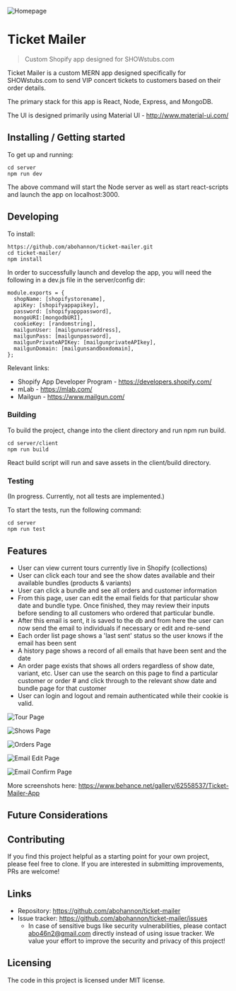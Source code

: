 ![Homepage](https://github.com/abohannon/ticket-mailer/blob/develop/screenshots/Screen%20Shot%202018-02-26%20at%2011.56.23%20AM.png) 

# Ticket Mailer
> Custom Shopify app designed for SHOWstubs.com

Ticket Mailer is a custom MERN app designed specifically for SHOWstubs.com to send VIP concert tickets to customers based on their order details.

The primary stack for this app is React, Node, Express, and MongoDB.

The UI is designed primarily using Material UI - http://www.material-ui.com/


## Installing / Getting started

To get up and running:

```shell
cd server
npm run dev
```

The above command will start the Node server as well as start react-scripts and launch the app on localhost:3000.


## Developing

To install:

```shell
https://github.com/abohannon/ticket-mailer.git
cd ticket-mailer/
npm install
```
In order to successfully launch and develop the app, you will need the following in a dev.js file in the server/config dir:

```
module.exports = {
  shopName: [shopifystorename],
  apiKey: [shopifyappapikey],
  password: [shopifyapppassword],
  mongoURI:[mongodbURI],
  cookieKey: [randomstring],
  mailgunUser: [mailgunuseraddress],
  mailgunPass: [mailgunpassword],
  mailgunPrivateAPIKey: [mailgunprivateAPIkey],
  mailgunDomain: [mailgunsandboxdomain],
};
```
Relevant links:

* Shopify App Developer Program - https://developers.shopify.com/
* mLab - https://mlab.com/
* Mailgun - https://www.mailgun.com/

### Building

To build the project, change into the client directory and run npm run build.

```shell
cd server/client
npm run build
```
React build script will run and save assets in the client/build directory.

### Testing

(In progress. Currently,  not all tests are implemented.)

To start the tests, run the following command:

```shell
cd server
npm run test
```

## Features

* User can view current tours currently live in Shopify (collections)
* User can click each tour and see the show dates available and their available bundles (products & variants)
* User can click a bundle and see all orders and customer information
* From this page, user can edit the email fields for that particular show date and bundle type. Once finished, they may review
their inputs before sending to all customers who ordered that particular bundle.
* After this email is sent, it is saved to the db and from here the user can now send the email to individuals if necessary or edit and re-send
* Each order list page shows a 'last sent' status so the user knows if the email has been sent
* A history page shows a record of all emails that have been sent and the date
* An order page exists that shows all orders regardless of show date, variant, etc. User can use the search on this page to find a particular customer or order # and click through to the relevant show date and bundle page for that customer
* User can login and logout and remain authenticated while their cookie is valid.

![Tour Page](https://raw.githubusercontent.com/abohannon/ticket-mailer/develop/screenshots/Screen%20Shot%202018-02-26%20at%2011.52.05%20AM.png) 

![Shows Page](https://github.com/abohannon/ticket-mailer/blob/develop/screenshots/Screen%20Shot%202018-02-26%20at%2011.52.47%20AM.png?raw=true) 

![Orders Page](https://github.com/abohannon/ticket-mailer/blob/develop/screenshots/Screen%20Shot%202018-02-26%20at%2011.53.17%20AM.png?raw=true) 

![Email Edit Page](https://github.com/abohannon/ticket-mailer/blob/develop/screenshots/Screen%20Shot%202018-02-26%20at%2011.55.40%20AM.png?raw=true) 

![Email Confirm Page](https://github.com/abohannon/ticket-mailer/blob/develop/screenshots/Screen%20Shot%202018-02-26%20at%2011.55.57%20AM.png) 

More screenshots here: https://www.behance.net/gallery/62558537/Ticket-Mailer-App

## Future Considerations


## Contributing

If you find this project helpful as a starting point for your own project, please feel free to clone. If you are interested in submitting improvements, PRs are welcome!


## Links

- Repository: https://github.com/abohannon/ticket-mailer
- Issue tracker: https://github.com/abohannon/ticket-mailer/issues
  - In case of sensitive bugs like security vulnerabilities, please contact
    abo46n2@gmail.com directly instead of using issue tracker. We value your effort
    to improve the security and privacy of this project!

## Licensing

The code in this project is licensed under MIT license.
